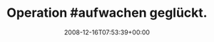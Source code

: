 ---
retweeted: false
source: <a href="http://twitter.com" rel="nofollow">Twitter Web Client</a>
entities:
  hashtags:
  - text: aufwachen
    indices:
    - '10'
    - '20'
  symbols: []
  user_mentions: []
  urls: []
display_text_range:
- '0'
- '30'
favorite_count: '0'
id_str: '1060230175'
truncated: false
retweet_count: '0'
id: '1060230175'
created_at: Tue Dec 16 07:53:39 +0000 2008
favorited: false
full_text: 'Operation #aufwachen geglückt.'
lang: de
tags:
- aufwachen
- pesos:twitter
date: '2008-12-16T07:53:39+00:00'
src: https://twitter.com/bascht/status/1060230175
original_url: https://twitter.com/bascht/status/1060230175
type: twitter_tweet
text: 'Operation #aufwachen geglückt.'
title: 'Operation #aufwachen geglückt.'

---